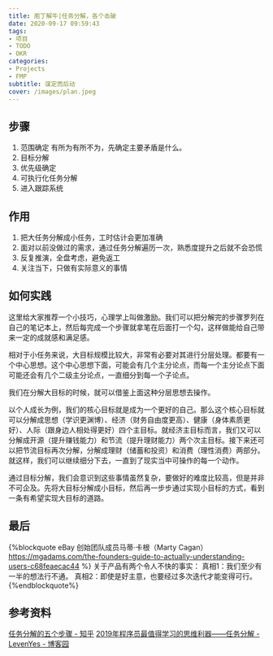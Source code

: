```yaml
---
title: 庖丁解牛|任务分解，各个击破
date: 2020-09-17 09:59:43
tags:
- 项目
- TODO
- OKR
categories:
- Projects
- FMP
subtitle: 谋定而后动
cover: /images/plan.jpeg
---
```

## 步骤
1. 范围确定
有所为有所不为，先确定主要矛盾是什么。
2. 目标分解 
3. 优先级确定 
4. 可执行化任务分解 
5. 进入跟踪系统

## 作用
1. 把大任务分解成小任务，工时估计会更加准确
2. 面对以前没做过的需求，通过任务分解遍历一次，熟悉度提升之后就不会恐慌
3. 反复推演，全盘考虑，避免返工
4. 关注当下，只做有实际意义的事情

## 如何实践

这里给大家推荐一个小技巧，心理学上叫做激励。我们可以把分解完的步骤罗列在自己的笔记本上，然后每完成一个步骤就拿笔在后面打一个勾，这样做能给自己带来一定的成就感和满足感。

相对于小任务来说，大目标规模比较大，非常有必要对其进行分层处理。都要有一个中心思想。这个中心思想下面，可能会有几个主分论点，而每一个主分论点下面可能还会有几个二级主分论点，一直细分到每一个子论点。

我们在分解大目标的时候，就可以借鉴上面这种分层思想去操作。

以个人成长为例，我们的核心目标就是成为一个更好的自己。那么这个核心目标就可以分解成思想（学识更渊博）、经济（财务自由度更高）、健康（身体素质更好）、人际（跟身边人相处得更好）四个主目标。就经济主目标而言，我们又可以分解成开源（提升赚钱能力）和节流（提升理财能力）两个次主目标。接下来还可以把节流目标再次分解，分解成理财（储蓄和投资）和消费（理性消费）两部分。就这样，我们可以继续细分下去，一直到了现实当中可操作的每一个动作。

通过目标分解，我们会意识到这些事情虽然复杂，要做好的难度比较高，但是并非不可企及。先将大目标分解成小目标，然后再一步步通过实现小目标的方式，看到一条有希望实现大目标的道路。

## 最后

{%blockquote eBay 创始团队成员马蒂·卡根（Marty Cagan） https://mgadams.com/the-founders-guide-to-actually-understanding-users-c68feaecac44 %}
关于产品有两个令人不快的事实：
真相1：我们至少有一半的想法行不通。
真相2：即使是好主意，也要经过多次迭代才能变得可行。
{%endblockquote%}
## 参考资料
[任务分解的五个步骤 - 知乎](https://zhuanlan.zhihu.com/p/29117340)
[2019年程序员最值得学习的思维利器——任务分解 - LevenYes - 博客园](https://www.cnblogs.com/levenyes/p/10783861.html)